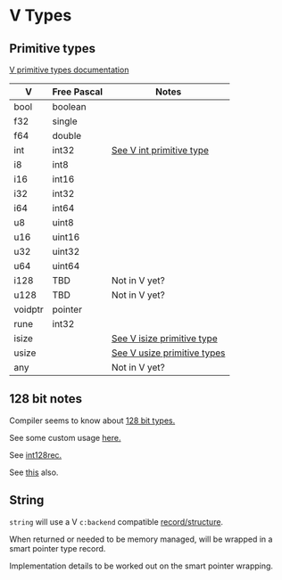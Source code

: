 <!--- CudaText: lexer_file=Markdown; tab_size=2; tab_spaces=Yes; newline=LF; --->

# V Types

## Primitive types

[V primitive types documentation](https://github.com/vlang/v/blob/master/doc/docs.md#primitive-types)

| V       | Free Pascal | Notes |
|---------|-------------|-------|
| bool    | boolean     |       |
| f32     | single      |       |
| f64     | double      |       |
| int     | int32       | [See V int primitive type](https://github.com/vlang/v/blob/master/doc/docs.md#primitive-types) |
| i8      | int8        |       |
| i16     | int16       |       |
| i32     | int32       |       |
| i64     | int64       |       |
| u8      | uint8       |       |
| u16     | uint16      |       |
| u32     | uint32      |       |
| u64     | uint64      |       |
| i128    | TBD         | Not in V yet?  |
| u128    | TBD         | Not in V yet? |
| voidptr | pointer     |       |
| rune    | int32       |       |
| isize   |             | [See V isize primitive type](https://github.com/vlang/v/blob/master/doc/docs.md#primitive-types) |
| usize   |             | [See V usize primitive types](https://github.com/vlang/v/blob/master/doc/docs.md#primitive-types) |
| any     |             | Not in V yet? |

## 128 bit notes

Compiler seems to know about [128 bit types.](https://gitlab.com/freepascal.org/fpc/source/-/blob/3a34fc7be3402cb52a436935f31c3c4ccb5a2d86/compiler/psystem.pas#L288)

See some custom usage [here.](https://gitlab.com/freepascal.org/fpc/source/-/blob/3a34fc7be3402cb52a436935f31c3c4ccb5a2d86/packages/hash/src/crc.pas#L71)

See [int128rec.](https://www.freepascal.org/docs-html/rtl/sysutils/int128rec.html)

See [this](https://forum.lazarus.freepascal.org/index.php?topic=45749.0) also.

## String

`string` will use a V `c:backend` compatible [record/structure](https://github.com/vlang/v/blob/fc8e3d09717eaac3f2854640f91edfe55ede923f/vlib/builtin/string.v#L44).

When returned or needed to be memory managed, will be wrapped in a smart pointer type record.

Implementation details to be worked out on the smart pointer wrapping.
